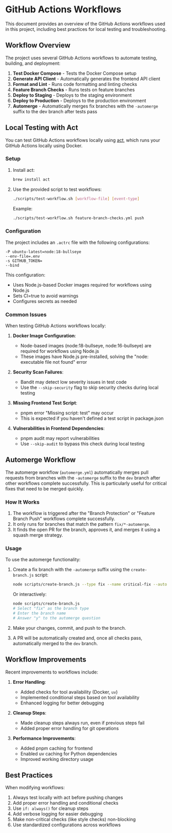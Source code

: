 # GitHub Actions Workflows

This document provides an overview of the GitHub Actions workflows used in this project, including best practices for local testing and troubleshooting.

## Workflow Overview

The project uses several GitHub Actions workflows to automate testing, building, and deployment:

1. **Test Docker Compose** - Tests the Docker Compose setup
2. **Generate API Client** - Automatically generates the frontend API client
3. **Format and Lint** - Runs code formatting and linting checks
4. **Feature Branch Checks** - Runs tests on feature branches
5. **Deploy to Staging** - Deploys to the staging environment
6. **Deploy to Production** - Deploys to the production environment
7. **Automerge** - Automatically merges fix branches with the `-automerge` suffix to the dev branch after tests pass

## Local Testing with Act

You can test GitHub Actions workflows locally using [act](https://github.com/nektos/act), which runs your GitHub Actions locally using Docker.

### Setup

1. Install act:

   ```bash
   brew install act
   ```

2. Use the provided script to test workflows:

   ```bash
   ./scripts/test-workflow.sh [workflow-file] [event-type]
   ```

   Example:

   ```bash
   ./scripts/test-workflow.sh feature-branch-checks.yml push
   ```

### Configuration

The project includes an `.actrc` file with the following configurations:

```
-P ubuntu-latest=node:18-bullseye
--env-file=.env
-s GITHUB_TOKEN=
--bind
```

This configuration:

- Uses Node.js-based Docker images required for workflows using Node.js
- Sets CI=true to avoid warnings
- Configures secrets as needed

### Common Issues

When testing GitHub Actions workflows locally:

1. **Docker Image Configuration**:

   - Node-based images (node:18-bullseye, node:16-bullseye) are required for workflows using Node.js
   - These images have Node.js pre-installed, solving the "node: executable file not found" error

2. **Security Scan Failures**:

   - Bandit may detect low severity issues in test code
   - Use the `--skip-security` flag to skip security checks during local testing

3. **Missing Frontend Test Script**:

   - pnpm error "Missing script: test" may occur
   - This is expected if you haven't defined a test script in package.json

4. **Vulnerabilities in Frontend Dependencies**:
   - pnpm audit may report vulnerabilities
   - Use `--skip-audit` to bypass this check during local testing

## Automerge Workflow

The automerge workflow (`automerge.yml`) automatically merges pull requests from branches with the `-automerge` suffix to the `dev` branch after other workflows complete successfully. This is particularly useful for critical fixes that need to be merged quickly.

### How It Works

1. The workflow is triggered after the "Branch Protection" or "Feature Branch Push" workflows complete successfully.
2. It only runs for branches that match the pattern `fix/*-automerge`.
3. It finds the open PR for the branch, approves it, and merges it using a squash merge strategy.

### Usage

To use the automerge functionality:

1. Create a fix branch with the `-automerge` suffix using the `create-branch.js` script:
   ```bash
   node scripts/create-branch.js --type fix --name critical-fix --automerge
   ```

   Or interactively:
   ```bash
   node scripts/create-branch.js
   # Select "fix" as the branch type
   # Enter the branch name
   # Answer "y" to the automerge question
   ```

2. Make your changes, commit, and push to the branch.
3. A PR will be automatically created and, once all checks pass, automatically merged to the `dev` branch.

## Workflow Improvements

Recent improvements to workflows include:

1. **Error Handling**:

   - Added checks for tool availability (Docker, `uv`)
   - Implemented conditional steps based on tool availability
   - Enhanced logging for better debugging

2. **Cleanup Steps**:

   - Made cleanup steps always run, even if previous steps fail
   - Added proper error handling for git operations

3. **Performance Improvements**:
   - Added pnpm caching for frontend
   - Enabled uv caching for Python dependencies
   - Improved working directory usage

## Best Practices

When modifying workflows:

1. Always test locally with act before pushing changes
2. Add proper error handling and conditional checks
3. Use `if: always()` for cleanup steps
4. Add verbose logging for easier debugging
5. Make non-critical checks (like style checks) non-blocking
6. Use standardized configurations across workflows
